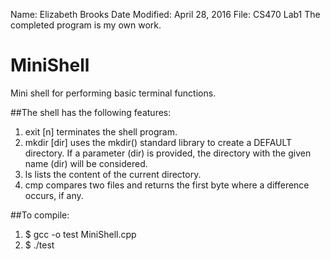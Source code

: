 Name: Elizabeth Brooks
Date Modified: April 28, 2016
File: CS470 Lab1
The completed program is my own work.

# MiniShell
Mini shell for performing basic terminal functions.

##The shell has the following features:
1. exit [n] terminates the shell program.
2. mkdir [dir] uses the mkdir() standard library to create a DEFAULT directory. If a
parameter (dir) is provided, the directory with the given name (dir) will be considered.
3. ls lists the content of the current directory.
4. cmp <filename1> <filename2> compares two files and returns the first byte where a difference occurs, if any.

##To compile:
1. $ gcc -o test MiniShell.cpp
2. $ ./test
